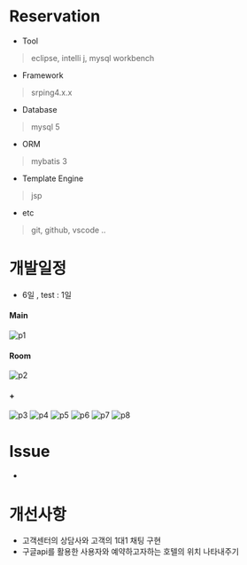 # Reservation

- Tool
> eclipse, intelli j, mysql workbench

- Framework
> srping4.x.x

- Database
> mysql 5

- ORM
> mybatis 3

- Template Engine
> jsp

- etc
> git, github, vscode ..

# 개발일정
- 6일 , test : 1일
#### Main
![p1](https://user-images.githubusercontent.com/34512538/61429595-df9c6000-a961-11e9-95e2-abdab4b7a3be.PNG)
#### Room
![p2](https://user-images.githubusercontent.com/34512538/61429635-0bb7e100-a962-11e9-80d7-5b2379a54666.PNG)
#### +
![p3](https://user-images.githubusercontent.com/34512538/61430010-7289ca00-a963-11e9-8044-4cec463f992d.PNG)
![p4](https://user-images.githubusercontent.com/34512538/61430011-73226080-a963-11e9-957a-f7376a686ad1.PNG)
![p5](https://user-images.githubusercontent.com/34512538/61430013-73226080-a963-11e9-9bc4-ae722539b467.PNG)
![p6](https://user-images.githubusercontent.com/34512538/61430014-73226080-a963-11e9-81e8-56ff49f268e5.PNG)
![p7](https://user-images.githubusercontent.com/34512538/61430015-73226080-a963-11e9-976e-fceef7073b84.PNG)
![p8](https://user-images.githubusercontent.com/34512538/61430016-73baf700-a963-11e9-8c85-7472edb0bd4e.PNG)
# Issue
- 


# 개선사항
- 고객센터의 상담사와 고객의 1대1 채팅 구현
- 구글api를 활용한 사용자와 예약하고자하는 호텔의 위치 나타내주기
